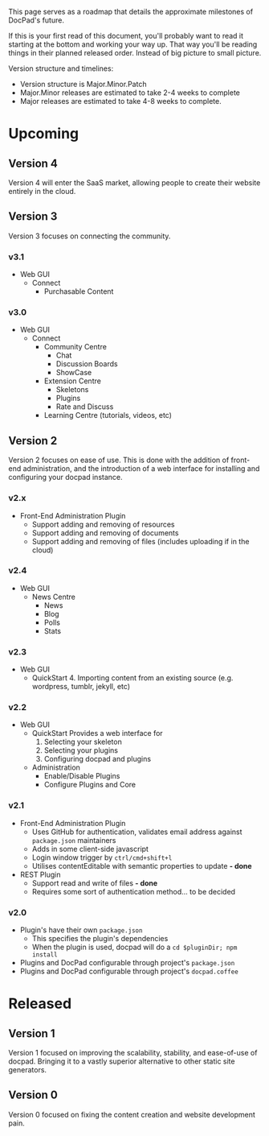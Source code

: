 This page serves as a roadmap that details the approximate milestones of DocPad's future.

If this is your first read of this document, you'll probably want to read it starting at the bottom and working your way up. That way you'll be reading things in their planned released order. Instead of big picture to small picture.

Version structure and timelines:

- Version structure is Major.Minor.Patch
- Major.Minor releases are estimated to take 2-4 weeks to complete
- Major releases are estimated to take 4-8 weeks to complete.


# Upcoming


## Version 4

Version 4 will enter the SaaS market, allowing people to create their website entirely in the cloud.


## Version 3

Version 3 focuses on connecting the community.

### v3.1

- Web GUI
	- Connect
		- Purchasable Content

### v3.0

- Web GUI
	- Connect
		- Community Centre
			- Chat
			- Discussion Boards
			- ShowCase
		- Extension Centre
			- Skeletons
			- Plugins
			- Rate and Discuss
		- Learning Centre (tutorials, videos, etc)


## Version 2

Version 2 focuses on ease of use. This is done with the addition of front-end administration, and the introduction of a web interface for installing and configuring your docpad instance.

### v2.x

- Front-End Administration Plugin
	- Support adding and removing of resources
	- Support adding and removing of documents
	- Support adding and removing of files (includes uploading if in the cloud)


### v2.4

- Web GUI
	- News Centre
		- News
		- Blog
		- Polls
		- Stats


### v2.3

- Web GUI
	- QuickStart
		4. Importing content from an existing source (e.g. wordpress, tumblr, jekyll, etc)


### v2.2

- Web GUI
	- QuickStart
		Provides a web interface for
		1. Selecting your skeleton
		2. Selecting your plugins
		3. Configuring docpad and plugins
	- Administration
		- Enable/Disable Plugins
		- Configure Plugins and Core


### v2.1

- Front-End Administration Plugin
	- Uses GitHub for authentication, validates email address against `package.json` maintainers
	- Adds in some client-side javascript
	- Login window trigger by `ctrl/cmd+shift+l`
	- Utilises contentEditable with semantic properties to update **- done**
- REST Plugin
	- Support read and write of files **- done**
	- Requires some sort of authentication method... to be decided


### v2.0

- Plugin's have their own `package.json`
	- This specifies the plugin's dependencies
	- When the plugin is used, docpad will do a `cd $pluginDir; npm install`
- Plugins and DocPad configurable through project's `package.json`
- Plugins and DocPad configurable through project's `docpad.coffee`


# Released

## Version 1

Version 1 focused on improving the scalability, stability, and ease-of-use of docpad. Bringing it to a vastly superior alternative to other static site generators.

## Version 0

Version 0 focused on fixing the content creation and website development pain.
